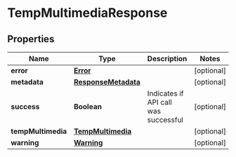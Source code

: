 

# TempMultimediaResponse


## Properties

| Name | Type | Description | Notes |
|------------ | ------------- | ------------- | -------------|
|**error** | [**Error**](Error.md) |  |  [optional] |
|**metadata** | [**ResponseMetadata**](ResponseMetadata.md) |  |  [optional] |
|**success** | **Boolean** | Indicates if API call was successful |  [optional] |
|**tempMultimedia** | [**TempMultimedia**](TempMultimedia.md) |  |  [optional] |
|**warning** | [**Warning**](Warning.md) |  |  [optional] |



